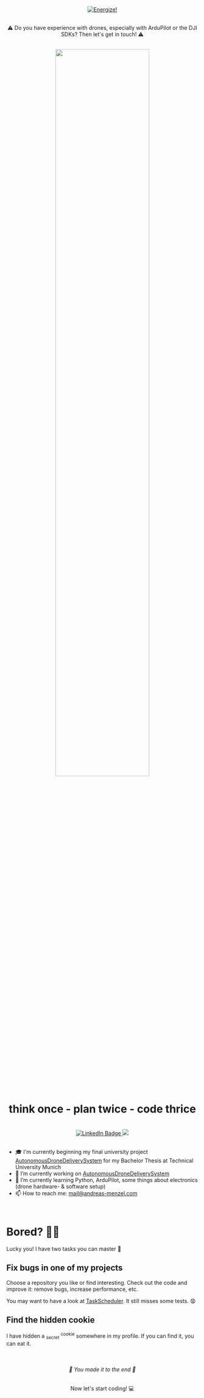 <div align="center">
    <a href="#🥳-You-made-it-to-the-end-🥳">
        <img src="https://img.shields.io/badge/%F0%9F%8C%80%20Beam%20me%20down%20%F0%9F%8C%80-purple?style=for-the-badge" title="Energize!">
    </a>
</div>

<br>

<p align="center">⚠️ Do you have experience with drones, especially with ArduPilot or the DJI SDKs? Then let's get in touch! ⚠️</p>

<br>

<div align="center">
    <img src="https://andreas-menzel.com/static/Visitenkarte_Rueckseite.png" width="70%">
    <h1>think once - plan twice - code thrice</h1>
</div>

<br>

<div id="badges" align="center">
    <a href="https://www.linkedin.com/in/andreas-menzel/">
        <img src="https://img.shields.io/badge/LinkedIn-blue?style=for-the-badge&logo=linkedin&logoColor=white" alt="LinkedIn Badge" />
    </a>
    <a href="https://www.instagram.com/andreasmenzel00/">
        <img src="https://img.shields.io/badge/Instagram-E4405F?style=for-the-badge&logo=instagram&logoColor=white" />
    </a>
</div>

<br>


- 🎓 I'm currently beginning my final university project [AutonomousDroneDeliverySystem](https://github.com/Andreas-Menzel/AutonomousDroneDeliverySystem) for my Bachelor Thesis at Technical University Munich
- 🔭 I’m currently working on [AutonomousDroneDeliverySystem](https://github.com/Andreas-Menzel/AutonomousDroneDeliverySystem)
- 🌱 I’m currently learning Python, ArduPilot, some things about electronics (drone hardware- & software setup)
- 📫 How to reach me: <a href="mailto:mail@andreas-menzel.com">mail@andreas-menzel.com</a>
<!-- - 🤓 Future topics to exlore: Bash -->

<!-- <br>

<div align="center">
    <h3>My Setup</h3>
    <div>
        <img src="https://img.shields.io/badge/Laptop-Lenovo%20Yoga%20530%2014IKB-brightgreen">
        <img src="https://img.shields.io/badge/OS-Linux-brightgreen">
        <img src="https://img.shields.io/badge/Distro-Fedora-brightgreen">
    </div>
    <div>
        <img src="https://img.shields.io/badge/Cloud-Nextcloud%20Home%20Server-brightgreen?logo=nextcloud">
        <img src="https://img.shields.io/badge/Backup-on--site%20backup%20server-inactive">
        <img src="https://img.shields.io/badge/Backup-off--site%20hard%20drive-inactive">
    </div>
    <div>
        <img src="https://img.shields.io/badge/Editor-VSCodium-brightgreen">
        <img src="https://img.shields.io/badge/Editor-Atom-green">
    </div>
    <div>
        <img src="https://img.shields.io/badge/Font-Comic%20Code-brightgreen">
    </div>
</div>

<br>

<div align="center">
    <h3>Languages</h3>
    <div>
        <img src="https://img.shields.io/badge/Python-brightgreen?logo=python">
        <img src="https://img.shields.io/badge/Haskell-yellow?logo=haskell">
    </div>
    <div>
        <img src="https://img.shields.io/badge/PHP-brightgreen?logo=php">
        <img src="https://img.shields.io/badge/HTML5-green?logo=html5">
        <img src="https://img.shields.io/badge/CSS3-green?logo=css3">
        <img src="https://img.shields.io/badge/SASS-green?logo=sass">
        <img src="https://img.shields.io/badge/SQL-green?logo=mariadb">
        <img src="https://img.shields.io/badge/Javascript-yellowgreen?logo=javascript">
    </div>
    <div>
        <img src="https://img.shields.io/badge/Markdown-green?logo=markdown">
    </div>
</div>

<br>

<div align="center">
    <h3>Other Interests</h3>
    <div>
        <img src="https://img.shields.io/badge/Arduino-brightgreen?logo=arduino">
        <img src="https://img.shields.io/badge/Raspberry Pi-green?logo=raspberrypi">
    </div>
    <div>
        <img src="https://img.shields.io/badge/Git-green?logo=git">
    </div>
</div> -->
    
<br>

# Bored? 😶‍🌫️
Lucky you! I have two tasks you can master 🥳

## Fix bugs in one of my projects

Choose a repository you like or find interesting. Check out the code and improve it: remove bugs, increase performance, etc.

You may want to have a look at <a href="https://github.com/andreas-menzel/taskscheduler">TaskScheduler</a>. It still misses some tests. 😧

## Find the hidden cookie

I have hidden a <sub>secret</sub> <sup>cookie</sup> somewhere in my profile. If you can find it, you can eat it.
<!--
🍪 This wasn't that hard, was it?
-->

<br>
<div align="center">
    <h6 id="🥳-You-made-it-to-the-end-🥳">🥳 You made it to the end 🥳</h6>
    <p>Now let's start coding! 💻</p>
</h6>

